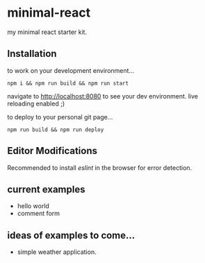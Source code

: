 # minimal-react
my minimal react starter kit.

## Installation

to work on your development environment...

```
npm i && npm run build && npm run start
```
navigate to [http://localhost:8080](localhost:8080) to see your dev environment. live reloading enabled ;)

to deploy to your personal git page...

```
npm run build && npm run deploy
```

## Editor Modifications

Recommended to install *eslint* in the browser for error detection.

## current examples

- hello world
- comment form

## ideas of examples to come...

- simple weather application.
